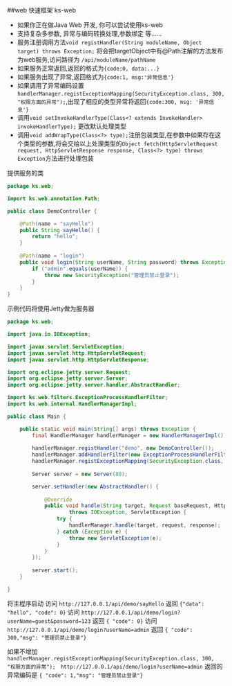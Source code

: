 ##web 快速框架 ks-web

- 如果你正在做Java Web 开发, 你可以尝试使用ks-web
- 支持复杂多参数, 异常与编码转换处理,参数绑定 等......
- 服务注册调用方法`void registHandler(String moduleName, Object target) throws Exception;` 将会把targetObject中有@Path注解的方法发布为web服务,访问路径为 `/api/moduleName/pathName`
- 如果服务正常返回,返回的格式为`{code:0, data:...}`
- 如果服务出现了异常,返回格式为`{code:1, msg:'异常信息'}`
- 如果调用了异常编码设置`handlerManager.registExceptionMapping(SecurityException.class, 300, "权限方面的异常");`,出现了相应的类型异常将返回`{code:300, msg: '异常信息'}`
- 调用`void setInvokeHandlerType(Class<? extends InvokeHandler> invokeHandlerType);` 更改默认处理类型
- 调用`void addWrapType(Class<?> type);`注册包装类型,在参数中如果存在这个类型的参数,将会交给以上处理类型的`Object fetch(HttpServletRequest request, HttpServletResponse response, Class<?> type) throws Exception`方法进行处理包装


提供服务的类
```java
package ks.web;

import ks.web.annotation.Path;

public class DemoController {

	@Path(name = "sayHello")
	public String sayHello() {
		return "hello";
	}
	
	@Path(name = "login")
	public void login(String userName, String password) throws Exception {
		if ("admin".equals(userName)) {
			throw new SecurityException("管理员禁止登录");
		}
	}
}
```
示例代码将使用Jetty做为服务器
```java
package ks.web;

import java.io.IOException;

import javax.servlet.ServletException;
import javax.servlet.http.HttpServletRequest;
import javax.servlet.http.HttpServletResponse;

import org.eclipse.jetty.server.Request;
import org.eclipse.jetty.server.Server;
import org.eclipse.jetty.server.handler.AbstractHandler;

import ks.web.filters.ExceptionProcessHandlerFilter;
import ks.web.internal.HandlerManagerImpl;

public class Main {

	public static void main(String[] args) throws Exception {
		final HandlerManager handlerManager = new HandlerManagerImpl();
		
		handlerManager.registHandler("demo", new DemoController());
		handlerManager.addHandlerFilter(new ExceptionProcessHandlerFilter());
		handlerManager.registExceptionMapping(SecurityException.class, 300, "权限方面的异常");
		
		Server server = new Server(80);

		server.setHandler(new AbstractHandler() {
						
			@Override
			public void handle(String target, Request baseRequest, HttpServletRequest request, HttpServletResponse response)
					throws IOException, ServletException {
				try {
					handlerManager.handle(target, request, response);
				} catch (Exception e) {
					throw new ServletException(e);
				}
			}
		});
		
		server.start();
	}

}
```
将主程序启动
访问 `http://127.0.0.1/api/demo/sayHello` 
返回 `{"data": "hello", "code": 0}`
访问 `http://127.0.0.1/api/demo/login?userName=guest&password=123`
返回 `{ "code": 0}`
访问 `http://127.0.0.1/api/demo/login?userName=admin`
返回 `{ "code": 300,"msg": "管理员禁止登录"}`

如果不增加 `handlerManager.registExceptionMapping(SecurityException.class, 300, "权限方面的异常");`  
`http://127.0.0.1/api/demo/login?userName=admin` 返回的异常编码是 `{ "code": 1,"msg": "管理员禁止登录"}`
